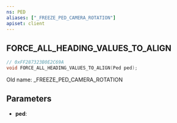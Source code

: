 ```yaml
---
ns: PED
aliases: ["_FREEZE_PED_CAMERA_ROTATION"]
apiset: client
---
```

## FORCE_ALL_HEADING_VALUES_TO_ALIGN

```c
// 0xFF287323B0E2C69A
void FORCE_ALL_HEADING_VALUES_TO_ALIGN(Ped ped);
```

Old name: _FREEZE_PED_CAMERA_ROTATION

## Parameters
* **ped**:



